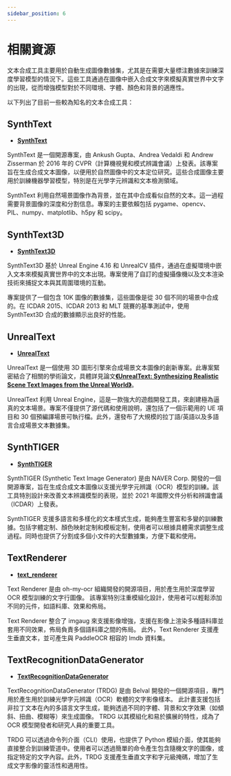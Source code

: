 ```yaml
---
sidebar_position: 6
---
```


# 相關資源

文本合成工具主要用於自動生成圖像數據集，尤其是在需要大量標注數據來訓練深度學習模型的情況下。這些工具通過在圖像中嵌入合成文字來模擬真實世界中文字的出現，從而增強模型對於不同環境、字體、顏色和背景的適應性。

以下列出了目前一些較為知名的文本合成工具：

## SynthText

- [**SynthText**](https://github.com/ankush-me/SynthText)

SynthText 是一個開源專案，由 Ankush Gupta、Andrea Vedaldi 和 Andrew Zisserman 於 2016 年的 CVPR（計算機視覺和模式辨識會議）上發表。該專案旨在生成合成文本圖像，以便用於自然圖像中的文本定位研究。這些合成圖像主要用於訓練機器學習模型，特別是在光學字元辨識和文本檢測領域。

SynthText 利用自然場景圖像作為背景，並在其中合成看似自然的文本。這一過程需要背景圖像的深度和分割信息。專案的主要依賴包括 pygame、opencv、PIL、numpy、matplotlib、h5py 和 scipy。

## SynthText3D

- [**SynthText3D**](https://github.com/MhLiao/SynthText3D)

SynthText3D 基於 Unreal Engine 4.16 和 UnrealCV 插件，通過在虛擬環境中嵌入文本來模擬真實世界中的文本出現。專案使用了自訂的虛擬攝像機以及文本渲染技術來捕捉文本與其周圍環境的互動。

專案提供了一個包含 10K 圖像的數據集，這些圖像是從 30 個不同的場景中合成的。在 ICDAR 2015、ICDAR 2013 和 MLT 競賽的基準測試中，使用 SynthText3D 合成的數據顯示出良好的性能。

## UnrealText

- [**UnrealText**](https://github.com/Jyouhou/UnrealText/)

UnrealText 是一個使用 3D 圖形引擎來合成場景文本圖像的創新專案。此專案緊密結合了相關的學術論文，具體詳見論文[**《UnrealText: Synthesizing Realistic Scene Text Images from the Unreal World》**](https://arxiv.org/abs/2003.10608)。

UnrealText 利用 Unreal Engine，這是一款強大的遊戲開發工具，來創建極為逼真的文本場景。專案不僅提供了源代碼和使用說明，還包括了一個示範用的 UE 項目和 30 個預編譯場景可執行檔。此外，還發布了大規模的拉丁語/英語以及多語言合成場景文本數據集。

## SynthTIGER

- [**SynthTIGER**](https://github.com/clovaai/synthtiger)

SynthTIGER (Synthetic Text Image Generator) 是由 NAVER Corp. 開發的一個開源專案，旨在生成合成文本圖像以支援光學字元辨識（OCR）模型的訓練。該工具特別設計來改善文本辨識模型的表現，並於 2021 年國際文件分析和辨識會議（ICDAR）上發表。

SynthTIGER 支援多語言和多樣化的文本樣式生成，能夠產生豐富和多變的訓練數據。包括字體定制、顏色映射定制和模板定制，使用者可以根據具體需求調整生成過程。同時也提供了分割成多個小文件的大型數據集，方便下載和使用。

## TextRenderer

- [**text_renderer**](https://github.com/Sanster/text_renderer)

Text Renderer 是由 oh-my-ocr 組織開發的開源項目，用於產生用於深度學習 OCR 模型訓練的文字行圖像。 該專案特別注重模組化設計，使用者可以輕鬆添加不同的元件，如語料庫、效果和佈局。

Text Renderer 整合了 imgaug 來支援影像增強，支援在影像上渲染多種語料庫並套用不同效果，佈局負責多個語料庫之間的佈局。 此外，Text Renderer 支援產生垂直文本，並可產生與 PaddleOCR 相容的 lmdb 資料集。

## TextRecognitionDataGenerator

- [**TextRecognitionDataGenerator**](https://github.com/Belval/TextRecognitionDataGenerator)

TextRecognitionDataGenerator (TRDG) 是由 Belval 開發的一個開源項目，專門用於產生用於訓練光學字元辨識（OCR）軟體的文字影像樣本。 此計畫支援包括非拉丁文本在內的多語言文字生成，能夠透過不同的字體、背景和文字效果（如傾斜、扭曲、模糊等）來生成圖像。 TRDG 以其模組化和易於擴展的特性，成為了 OCR 模型開發者和研究人員的重要工具。

TRDG 可以透過命令列介面（CLI）使用，也提供了 Python 模組介面，使其能夠直接整合到訓練管道中。使用者可以透過簡單的命令產生包含隨機文字的圖像，或指定特定的文字內容。此外，TRDG 支援產生垂直文字和字元級掩碼，增加了生成文字影像的靈活性和適用性。
